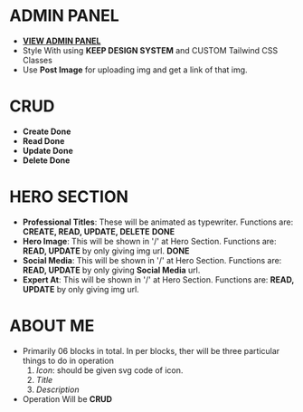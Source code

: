 # ADMIN PANEL
 - __[VIEW ADMIN PANEL](http://localhost:3000/adminPanel404)__
 - Style With using **KEEP DESIGN SYSTEM** and CUSTOM Tailwind CSS Classes
 - Use **Post Image** for uploading img and get a link of that img.

# CRUD
 - __Create Done__
 - __Read Done__
 - __Update Done__
 - __Delete Done__

# HERO SECTION
 - __Professional Titles__: These will be animated as typewriter. Functions are: __CREATE,  READ, UPDATE, DELETE__ **DONE**
 - __Hero Image__: This will be shown in '/' at Hero Section. Functions are: __READ, UPDATE__ by only giving img url. **DONE**
 - __Social Media__: This will be shown in '/' at Hero Section. Functions are: __READ, UPDATE__ by only giving __Social Media__ url.
 - __Expert At__: This will be shown in '/' at Hero Section. Functions are: __READ, UPDATE__ by only giving img url.

# ABOUT ME
 - Primarily 06 blocks in total. In per blocks, ther will be three particular things to do in operation
    1. *Icon*: should be given svg code of icon.
    2. *Title*
    3. *Description*
 - Operation Will be **CRUD**
